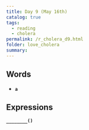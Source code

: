 ```yaml
---
title: Day 9 (May 16th)
catalog: true
tags: 
  - reading
  - cholera
permalink: /r_cholera_d9.html
folder: love_cholera
summary: 
---
```


## Words

-   <b data-toggle="tooltip" data-original-title="{{site.data.glossary.a}}">`a`</b>


## Expressions

<b data-toggle="tooltip" data-original-title="{{site.data.answers.d8_a}}">`________()`</b>
